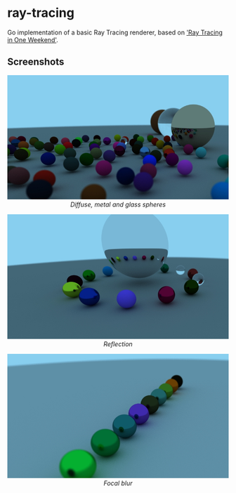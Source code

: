# ray-tracing

Go implementation of a basic Ray Tracing renderer, based on ['Ray Tracing in One Weekend'](https://raytracing.github.io/).

## Screenshots

<center>
<p>
  <img src=".github/1.jpg" width="675">
  <em>Diffuse, metal and glass spheres</em>
</p>

<p>
  <img src=".github/2.jpg" width="675">
  <em>Reflection</em>
</p>

<p>
  <img src=".github/3.jpg" width="675">
  <em>Focal blur</em>
</p>
</center>
